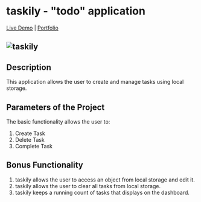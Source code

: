 # taskily - "todo" application

[Live Demo](https://determined-rosalind-6e2ecb.netlify.app/app.html) |
[Portfolio](https://kaseywahl.io/)

![taskily](https://user-images.githubusercontent.com/77030627/115619626-b8528f80-a2b9-11eb-9b38-5a56f064fc3e.png)
---

## Description

This application allows the user to create and manage tasks using local storage.

## Parameters of the Project

The basic functionality allows the user to:

1. Create Task
2. Delete Task
3. Complete Task

## Bonus Functionality

1. taskily allows the user to access an object from local storage and edit it.
2. taskily allows the user to clear all tasks from local storage.
3. taskily keeps a running count of tasks that displays on the dashboard.
